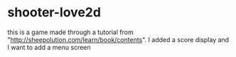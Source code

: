# shooter-love2d
this is a game made through a tutorial from "http://sheepolution.com/learn/book/contents".
I added a score display and I want to add a menu screen
